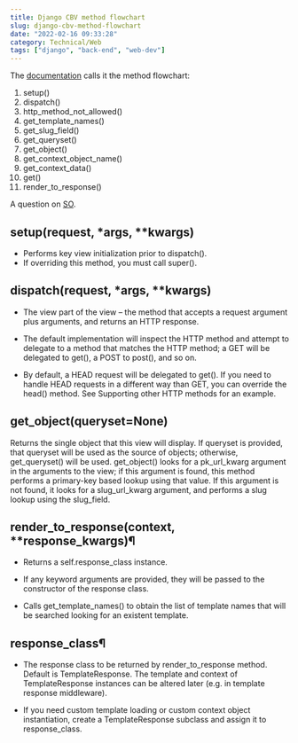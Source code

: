 ```yaml
---
title: Django CBV method flowchart
slug: django-cbv-method-flowchart
date: "2022-02-16 09:33:28"
category: Technical/Web
tags: ["django", "back-end", "web-dev"]
---
```


The
[documentation](https://docs.djangoproject.com/en/3.2/ref/class-based-views/generic-display/)
calls it the method flowchart:

1. setup()
1. dispatch()
1. http_method_not_allowed()
1. get_template_names()
1. get_slug_field()
1. get_queryset()
1. get_object()
1. get_context_object_name()
1. get_context_data()
1. get()
1. render_to_response()

A question on [SO](https://stackoverflow.com/questions/17768444/django-class-based-views-function-execution-order).

## setup(request, \*args, \*\*kwargs)

- Performs key view initialization prior to dispatch().
- If overriding this method, you must call super().

## dispatch(request, \*args, \*\*kwargs)

- The view part of the view – the method that accepts a request argument plus arguments, and returns an HTTP response.

- The default implementation will inspect the HTTP method and attempt to delegate to a method that matches the HTTP method; a GET will be delegated to get(), a POST to post(), and so on.

- By default, a HEAD request will be delegated to get(). If you need to handle HEAD requests in a different way than GET, you can override the head() method. See Supporting other HTTP methods for an example.

## get_object(queryset=None)

Returns the single object that this view will display. If queryset is provided,
that queryset will be used as the source of objects; otherwise, get_queryset()
will be used. get_object() looks for a pk_url_kwarg argument in the arguments to
the view; if this argument is found, this method performs a primary-key based
lookup using that value. If this argument is not found, it looks for a
slug_url_kwarg argument, and performs a slug lookup using the slug_field.

## render_to_response(context, \*\*response_kwargs)¶

- Returns a self.response_class instance.

- If any keyword arguments are provided, they will be passed to the constructor of the response class.

- Calls get_template_names() to obtain the list of template names that will be searched looking for an existent template.

## response_class¶

- The response class to be returned by render_to_response method. Default is TemplateResponse. The template and context of TemplateResponse instances can be altered later (e.g. in template response middleware).

- If you need custom template loading or custom context object instantiation, create a TemplateResponse subclass and assign it to response_class.
